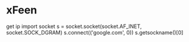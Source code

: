 xFeen
=====
get ip
import socket
s = socket.socket(socket.AF_INET, socket.SOCK_DGRAM)
s.connect(('google.com', 0))
s.getsockname()[0]
